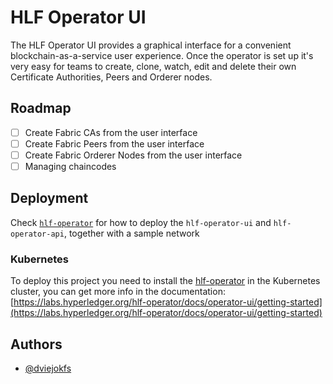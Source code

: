 
# HLF Operator UI

The HLF Operator UI provides a graphical interface for a convenient blockchain-as-a-service user experience. Once the operator is set up it's very easy for teams to create, clone, watch, edit and delete their own Certificate Authorities, Peers and Orderer nodes.

## Roadmap

- [ ] Create Fabric CAs from the user interface
- [ ] Create Fabric Peers from the user interface
- [ ] Create Fabric Orderer Nodes from the user interface
- [ ] Managing chaincodes

## Deployment

Check [`hlf-operator`](https://github.com/hyperledger-labs/hlf-operator) for how to deploy the `hlf-operator-ui` and `hlf-operator-api`, together with a sample network

### Kubernetes
To deploy this project you need to install the [hlf-operator](https://github.com/hyperledger-labs/hlf-operator) in the Kubernetes cluster, you can get more info in the documentation:
[https://labs.hyperledger.org/hlf-operator/docs/operator-ui/getting-started](https://labs.hyperledger.org/hlf-operator/docs/operator-ui/getting-started)



## Authors

- [@dviejokfs](https://www.github.com/dviejokfs)

